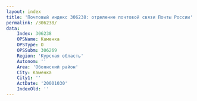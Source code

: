 ```yaml
---
layout: index
title: 'Почтовый индекс 306238: отделение почтовой связи Почты России'
permalink: /306238/
data:
    Index: 306238
    OPSName: Каменка
    OPSType: О
    OPSSubm: 306269
    Region: 'Курская область'
    Autonom: ''
    Area: 'Обоянский район'
    City: Каменка
    City1: ''
    ActDate: '20001030'
    IndexOld: ''
---
```


